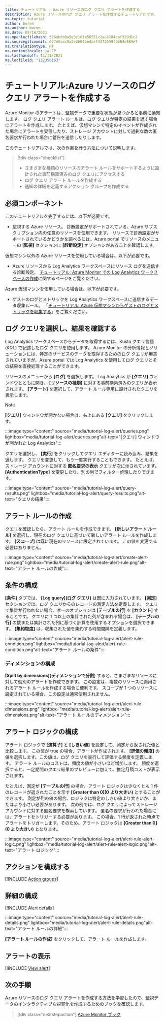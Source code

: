 ```yaml
---
title: チュートリアル - Azure リソースのログ クエリ アラートを作成する
description: Azure リソースのログ クエリ アラートを作成するチュートリアルです。
ms.topic: tutorial
author: bwren
ms.author: bwren
ms.date: 09/16/2021
ms.openlocfilehash: 526abdb9a5e3c16fe58551c2aa8784caf329d1c2
ms.sourcegitcommit: 677e8acc9a2e8b842e4aef4472599f9264e989e7
ms.translationtype: HT
ms.contentlocale: ja-JP
ms.lasthandoff: 11/11/2021
ms.locfileid: "132350163"
---
```

# <a name="tutorial-create-a-log-query-alert-for-an-azure-resource"></a>チュートリアル:Azure リソースのログ クエリ アラートを作成する
Azure Monitor のアラートは、監視データで重要な状態が見つかると事前に通知します。 ログ クエリ アラート ルールは、ログ クエリが特定の結果を返す場合にアラートを作成します。 たとえば、仮想マシンで特定のイベントが作成された場合にアラートを受信したり、ストレージ アカウントに対して過剰な数の匿名要求が行われた場合に警告を送信したりします。

このチュートリアルでは、次の作業を行う方法について説明します。

> [!div class="checklist"]
> * さまざまな種類のリソースのアラート ルールをサポートするように設計された事前構築済みのログ クエリにアクセスする
> * ログ クエリ アラート ルールを作成する
> * 通知の詳細を定義するアクション グループを作成する


## <a name="prerequisites"></a>必須コンポーネント

このチュートリアルを完了するには、以下が必要です。 

- 監視する Azure リソース。 診断設定がサポートされている、Azure サブスクリプション内の任意のリソースを使用できます。 リソースで診断設定がサポートされているかどうかを調べるには、Azure portal でリソースのメニューの **[監視]** セクションに **[診断設定]** オプションがあることを確認します。


仮想マシン以外の Azure リソースを使用している場合は、以下が必要です。

- Azure リソースから Log Analytics ワークスペースにリソース ログを送信する診断設定。 [チュートリアル: Azure Monitor での Log Analytics ワークスペースの作成](../essentials/tutorial-resource-logs.md)に関するページをご覧ください。

Azure 仮想マシンを使用している場合は、以下が必要です。

- ゲストのログとメトリックを Log Analytics ワークスペースに送信するデータ収集ルール。 「[チュートリアル: Azure 仮想マシンからゲストのログとメトリックを収集する](../vm/tutorial-monitor-vm-guest.md)」をご覧ください。

   
 
 ## <a name="select-a-log-query-and-verify-results"></a>ログ クエリを選択し、結果を確認する
Log Analytics ワークスペースからデータを取得するには、Kusto クエリ言語 (KQL) で記述したログ クエリを使用します。 Azure Monitor の分析情報とソリューションには、特定のサービスのデータを取得するためのログ クエリが用意されていますが、Azure portal では Log Analytics を使用してログ クエリとその結果を直接処理することができます。 

リソースのメニューから **[ログ]** を選択します。 Log Analytics が **[クエリ]** ウィンドウとともに開き、 **[リソースの種類]** に対する事前構築済みのクエリが表示されます。 **[アラート]** を選択して、アラート ルール専用に設計されたクエリを表示します。

> [!NOTE]
> **[クエリ]** ウィンドウが開かない場合は、右上にある **[クエリ]** をクリックします。 

:::image type="content" source="media/tutorial-log-alert/queries.png" lightbox="media/tutorial-log-alert/queries.png"alt-text="[クエリ] ウィンドウが開かれた Log Analytics":::

クエリを選択し、 **[実行]** をクリックしてクエリ エディターに読み込み、結果を返します。 クエリを変更して、もう一度実行することもできます。 たとえば、ストレージ アカウントに対する **匿名要求の表示** クエリが次に示されています。 **[AuthenticationType]** を変更したり、別の列でフィルター処理したりできます。

:::image type="content" source="media/tutorial-log-alert/query-results.png" lightbox="media/tutorial-log-alert/query-results.png"alt-text="クエリの結果":::


## <a name="create-alert-rule"></a>アラート ルールの作成
クエリを確認したら、アラート ルールを作成できます。 **[新しいアラート ルール]** を選択し、現在のログ クエリに基づいて新しいアラート ルールを作成します。 **[スコープ]** は既に現在のリソースに設定されています。 この値を変更する必要はありません。

:::image type="content" source="media/tutorial-log-alert/create-alert-rule.png" lightbox="media/tutorial-log-alert/create-alert-rule.png"alt-text="アラート ルールの作成":::
## <a name="configure-condition"></a>条件の構成

**[条件]** タブでは、 **[Log query]\(ログ クエリ\)** は既に入力されています。 **[測定]** セクションでは、ログ クエリからのレコードの測定方法を定義します。 クエリで集計が行われない場合、唯一のオプションは **[テーブルの行]** を **[カウント]** することです。 クエリに 1 つ以上の集計された列が含まれる場合は、 **[テーブルの行]** の数または集計された列に基づく計算を使用するオプションを選択できます。 **[集約粒度]** は、収集された値を集約する時間間隔を定義します。 

:::image type="content" source="media/tutorial-log-alert/alert-rule-condition.png" lightbox="media/tutorial-log-alert/alert-rule-condition.png"alt-text="アラート ルールの条件":::

### <a name="configure-dimensions"></a>ディメンションの構成
**[Split by dimensions]\(ディメンションで分割\)** すると、さまざまなリソースに対して個別のアラートを作成できます。 この設定は、複数のリソースに適用されるアラート ルールを作成する場合に便利です。 スコープが 1 つのリソースに設定されている場合、この設定は通常使用されません。

:::image type="content" source="media/tutorial-log-alert/alert-rule-dimensions.png" lightbox="media/tutorial-log-alert/alert-rule-dimensions.png"alt-text="アラート ルールのディメンション":::


## <a name="configure-alert-logic"></a>アラート ロジックの構成
アラート ロジックで **[演算子]** と **[しきい値]** を設定して、測定から返された値と比較します。  この値が true の場合、アラートが作成されます。 **[評価の頻度]** の値を選択します。この値は、ログ クエリを実行して評価する頻度を定義します。 アラート ルールのコストは、頻度の値が小さいほど増加します。 頻度を選択すると、一定期間のクエリ結果のプレビューに加えて、推定月額コストが表示されます。

たとえば、測定が **[テーブルの行]** の場合、アラート ロジックは少なくとも 1 件のレコードが返されたことを示す **[Greater than 0]\(0 より大きい\)** とすることができます。 測定が列の値の場合、ロジックは特定のしきい値より大きいか、またはより小さい必要があります。 次の例では、ログ クエリによってストレージ アカウントに対する匿名要求を検索しています。 匿名の要求が行われた場合には、アラートをトリガーする必要があります。 この場合、1 行が返された時点でアラートをトリガーします。そのため、アラート ロジックは **[Greater than 0]\(0 より大きい\)** となります。

:::image type="content" source="media/tutorial-log-alert/alert-rule-alert-logic.png" lightbox="media/tutorial-log-alert/alert-rule-alert-logic.png"alt-text="アラート ロジック":::



## <a name="configure-actions"></a>アクションを構成する
[!INCLUDE [Action groups](../../../includes/azure-monitor-tutorial-action-group.md)]

## <a name="configure-details"></a>詳細の構成
[!INCLUDE [Alert details](../../../includes/azure-monitor-tutorial-alert-details.md)]

:::image type="content" source="media/tutorial-log-alert/alert-rule-details.png" lightbox="media/tutorial-log-alert/alert-rule-details.png"alt-text="アラート ルールの詳細":::

**[アラート ルールの作成]** をクリックして、アラート ルールを作成します。

## <a name="view-the-alert"></a>アラートの表示
[!INCLUDE [View alert](../../../includes/azure-monitor-tutorial-view-alert.md)]


## <a name="next-steps"></a>次の手順
Azure リソースのログ クエリ アラートを作成する方法を学習したので、監視データのインタラクティブな視覚化を作成するためのブックを確認します。

> [!div class="nextstepaction"]
> [Azure Monitor ブック](../visualize/workbooks-overview.md)